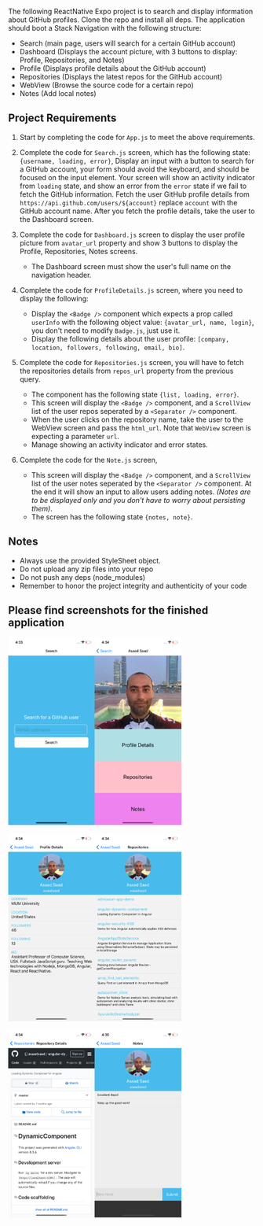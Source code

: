 The following ReactNative Expo project is to search and display information about GitHub profiles. Clone the repo and install all deps.
The application should boot a Stack Navigation with the following structure:
* Search (main page, users will search for a certain GitHub account)
* Dashboard (Displays the account picture, with 3 buttons to display: Profile, Repositories, and Notes)
* Profile (Displays profile details about the GitHub account)
* Repositories (Displays the latest repos for the GitHub account)
* WebView (Browse the source code for a certain repo)
* Notes (Add local notes)
  
## Project Requirements
1. Start by completing the code for `App.js` to meet the above requirements.
  
2. Complete the code for `Search.js` screen, which has the following state: `{username, loading, error}`, Display an input with a button to search for a GitHub account, your form should avoid the keyboard, and should be focused on the input element. Your screen will show an activity indicator from `loading` state, and show an error from the `error` state if we fail to fetch the GitHub information. Fetch the user GitHub profile details from `https://api.github.com/users/${account}` replace `account` with the GitHub account name. After you fetch the profile details, take the user to the Dashboard screen.
  
3. Complete the code for `Dashboard.js` screen to display the user profile picture from `avatar_url` property and show 3 buttons to display the Profile, Repositories, Notes screens. 
    * The Dashboard screen must show the user's full name on the navigation header.
  
4. Complete the code for `ProfileDetails.js` screen, where you need to display the following:
    * Display the `<Badge />` component which expects a prop called `userInfo` with the following object value: `{avatar_url, name, login}`, you don't need to modify `Badge.js`, just use it.
    * Display the following details about the user profile: `[company, location, followers, following, email, bio]`.  
  
5. Complete the code for `Repositories.js` screen, you will have to fetch the repositories details from `repos_url` property from the previous query.  
    * The component has the following state `{list, loading, error}`.
    * This screen will display the `<Badge />` component, and a `ScrollView` list of the user repos seperated by a `<Separator />` component. 
    * When the user clicks on the repository name, take the user to the WebView screen and pass the `html_url`. Note that `WebView` screen is expecting a parameter `url`.
    * Manage showing an activity indicator and error states.
  
6. Complete the code for the `Note.js` screen, 
    * This screen will display the `<Badge />` component, and a `ScrollView` list of the user notes seperated by the `<Separator />` component. At the end it will show an input to allow users adding notes. *(Notes are to be displayed only and you don't have to worry about persisting them)*. 
    * The screen has the following state `{notes, note}`.

## Notes  
* Always use the provided StyleSheet object.
* Do not upload any zip files into your repo
* Do not push any deps (node_modules)
* Remember to honor the project integrity and authenticity of your code
    
## Please find screenshots for the finished application  

<img src="./screenshots/search.png" width="35%" /><img src="./screenshots/dashboard.png" width="35%" />  
  
<img src="./screenshots/profile.png" width="35%" /><img src="./screenshots/repos.png" width="35%" />  
  
<img src="./screenshots/webview.png" width="35%" /><img src="./screenshots/notes.png" width="35%" />
